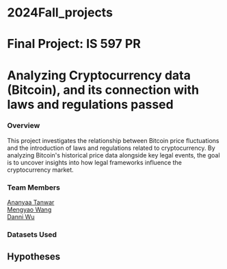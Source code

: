 # 2024Fall_projects
# Final Project: IS 597 PR
# Analyzing Cryptocurrency data (Bitcoin), and its connection with laws and regulations passed
### Overview
This project investigates the relationship between Bitcoin price fluctuations and the introduction of laws and regulations related to cryptocurrency. By analyzing Bitcoin's historical price data alongside key legal events, the goal is to uncover insights into how legal frameworks influence the cryptocurrency market.
### Team Members
[Ananyaa Tanwar](mailto:atanwar2@illinois.edu)  
[Mengyao Wang](mailto:mengyao66666@illinois.edu)  
[Danni Wu](mailto:miokasa@illinois.edu)

### Datasets Used

## Hypotheses 